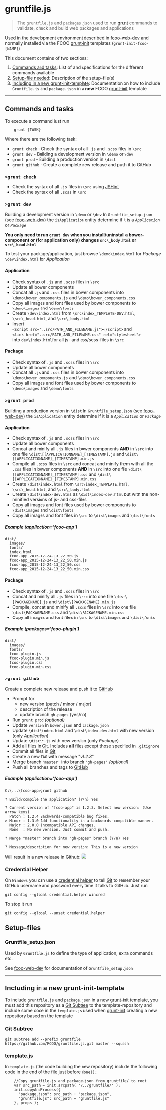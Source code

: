 [grunt-init]: http://gruntjs.com/project-scaffolding
[fcoo-web-dev]: https://github.com/FCOO/fcoo-web-dev
[grunt]: https://gruntjs.com
[git]: https://git-scm.com
[github]: https://github.com

# gruntfile.js

> The `gruntfile.js` and `packages.json` used to run [grunt][] commands to  validate, check and build web packages and applications 

Used in the development environment described in [fcoo-web-dev][] and normally installed via the FCOO [grunt-init][] templates (`grunt-init-fcoo-[NAME]`)

This document contains of two sections:

1. [Commands and tasks](#commands): List of and specifications for the different commands available
2. [Setup-file needed](#setup-files): Description of the setup-file(s)   
2. [Including in a new grunt-init-template](#include): Documentation on how to include `Gruntfile.js` and `package.json` in a **new** FCOO [grunt-init][] template

---
<a name="commands"></a>
## Commands and tasks

To execute a command just run

    	grunt {TASK}
Where there are the following task:
- `grunt check` - Check the syntax of all `.js` and `.scss` files in `\src`
- `grunt dev` - Building a development version in `\demo` or `\dev` 
- `grunt prod` - Building a production version in `\dist`
- `grunt github` - Create a complete new release and push it to GitHub

### `>grunt check`
- Check the syntax of all `.js` files in `\src` using [JSHint](#jshint)
- Check the syntax of all `.scss` in `\src`


### `>grunt dev`
Building a development version in `\demo` or `\dev`
In `Gruntfile_setup.json` (see [fcoo-web-dev][]) the `isApplication` entity determine if it is a *`Application`* or *`Package`*

**You only need to run `grunt dev` when you install/uninstall a bower-component or (for application only) changes `src\_body.html` or `src\_head.html`**

To test your package/application, just browse
`\demo\index.html` for *Package*
`\dev\index.html` for *Application*

#### Application
- Check syntax of `.js` and `.scss` files in `\src`
- Update all bower components
- Concat all `.js` and `.css` files in bower components into `\demo\bower_components.js` and `\demo\bower_components.css`
- Copy all images and font files used by bower components to `\demo\images` and `\demo\fonts`   
- Create `\dev\index.html` from `\src\index_TEMPLATE-DEV.html`, `\src\_head.html`, and `\src\_body.html`
- Insert<br>`<script src="..src/PATH_AND_FILENAME.js"></script>` and<br>`<link href="..src/PATH_AND_FILENAME.css" rel="stylesheet">`<br>into `dev\index.html`for all js- and css/scss-files in `\src`

#### Package
- Check syntax of `.js` and `.scss` files in `\src`
- Update all bower components
- Concat all `.js` and `.css` files in bower components into `\demo\bower_components.js` and `\demo\bower_components.css`
- Copy all images and font files used by bower components to `\demo\images` and `\demo\fonts`


### `>grunt prod`
Building a production version in `\dist`
In `Gruntfile_setup.json` (see [fcoo-web-dev][]) the `isApplication` entity determine if it is a *`Application`* or *`Package`*
#### Application
- Check syntax of `.js` and `.scss` files in `\src`
- Update all bower components   
- Concat and minify all `.js` files in bower components **AND** in `\src` into one file `\dist\[[APPLICATIONNAME]_[TIMESTAMP].js` and `\dist\[[APPLICATIONNAME]_[TIMESTAMP].min.js`      
- Compile all `.scss` files in `\src` and concat and minify them with all the `.css` files in bower components **AND** in `\src` into one file `\dist\[[APPLICATIONNAME]_[TIMESTAMP].css` and `\dist\[[APPLICATIONNAME]_[TIMESTAMP].min.css`
- Create `\dist\index.html` from `\src\index_TEMPLATE.html`, `\src\_head.html`, and `\src\_body.html`
- Create `\dist\index-dev.html` as `\dist\index-dev.html` but with the non-minified versions of js- and css-files
- Copy all images and font files used by bower components to `\dist\images` and `\dist\fonts`   
- Copy all images and font files in `\src` to `\dist\images` and `\dist\fonts`

##### Example (application='*fcoo-app*')
	dist/
	  images/
	  fonts/
	  index.html
	  fcoo-app_2015-12-24-13_22_50.js
	  fcoo-app_2015-12-24-13_22_50.min.js
	  fcoo-app_2015-12-24-13_22_50.css
	  fcoo-app_2015-12-24-13_22_50.min.css


 
#### Package
- Check syntax of `.js` and `.scss` files in `\src`
- Concat and minify all `.js` files in `\src` into one file `\dist\[PACKAGENAME].js` and `\dist\[PACKAGENAME].min.js`
- Compile, concat and minify all `.scss` files in `\src` into one file `\dist\PACKAGENAME.css` and `\dist\PACKAGENAME.min.css`
- Copy all images and font files in `\src` to `\dist\images` and `\dist\fonts`

##### Example (packages='*fcoo-plugin*')
	dist/
	  images/
	  fonts/
	  fcoo-plugin.js
	  fcoo-plugin.min.js
	  fcoo-plugin.css
	  fcoo-plugin.min.css

### `>grunt github`
Create a complete new release and push it to [GitHub][]

- Prompt for 
	- new version (patch / minor / major)
	- description of the release
	- update branch `gh-pages` (yes/no)
- Run `grunt prod` *(optional)*
- Update `version` in `bower.json` and `package.json`
- Update `\dist\index.html` and `\dist\index-dev.html` with new version (only *Application*)
- Update `\dist\*.js` with new version (only *Package*)
- Add all files in [Git][]. Includes **all** files except those specified in `.gitignore` 
- Commit all files in [Git][]
- Create a new `TAG` with message "*v1.2.3*"
- Merge branch `'master'` into branch `'gh-pages'` *(optional)*
- Push all branches and tags to [GitHub][]

##### Example (application='*fcoo-app*')
	C:\...\fcoo-app>grunt github

	? Build/compile the application? (Y/n) Yes

	? Current version of "fcoo-app" is 1.2.3. Select new version: (Use arrow keys)
	  Patch : 1.2.4 Backwards-compatible bug fixes.
	> Minor : 1.3.0 Add functionality in a backwards-compatible manner.
	  Major : 2.0.0 Incompatible API changes.
	  None  : No new version. Just commit and push.
	
	? Merge "master" branch into "gh-pages" branch (Y/n) Yes

	? Message/description for new version: This is a new version

Will result in a new release in Github:
![](http://i.imgur.com/Eh2TeGC.png) 


### Credential Helper
 On `Windows` you can use a [credential helper](http://windows.microsoft.com/en-us/windows7/manage-stored-passwords-certificates-and-other-credentials) to tell [Git][] to remember your GitHub username and password every time it talks to GitHub. Just run

    git config --global credential.helper wincred

To stop it run

	git config --global --unset credential.helper

<a name="setup-file"></a>
## Setup-files

### Gruntfile_setup.json
Used by `Gruntfile.js` to define the type of application, extra commands etc.

See [fcoo-web-dev](https://github.com/FCOO/fcoo-web-dev#gruntfile_setup_json) for documentation of `Gruntfile_setup.json`


---
<a name="include"></a>
## Including in a new grunt-init-template
To include `gruntfile.js` and `package.json` in a new [grunt-init][] template, you must add this repository as a [Git Subtree]() to the template-repository and include some code in the `template.js` used when [grunt-init][] creating a new repository based on the template

### Git Subtree
	git subtree add --prefix gruntfile https://github.com/FCOO/gruntfile.js.git master --squash


### template.js
In `template.js` (the code building the new repository) include the following code in the end of the file just before `done();`

		//Copy gruntfile.js and package.json from gruntfile/ to root
		var src_path = init.srcpath( '/../gruntfile/' );
		init.copyAndProcess({
		  "package.json": src_path + "package.json", 
		  "gruntfile.js": src_path + "gruntfile.js" 
		}, props );



